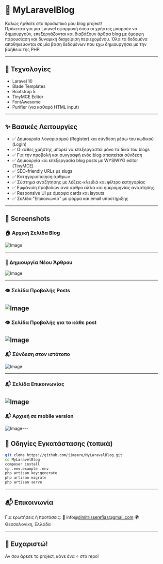 # 📝 MyLaravelBlog

Καλώς ήρθατε στο προσωπικό μου blog project!  
Πρόκειται για μια Laravel εφαρμογή όπου οι χρήστες μπορούν να δημιουργούν, επεξεργάζονται και διαβάζουν άρθρα blog με όμορφη παρουσίαση και δυναμική διαχείριση περιεχομένου. Όλα τα δεδομένα αποθηκεύονται σε μία βάση δεδομένων που εχω δημιουργήσει με την βοήθεια της PHP.

---

## 🔧 Τεχνολογίες

- Laravel 10
- Blade Templates
- Bootstrap 5
- TinyMCE Editor
- FontAwesome
- Purifier (για καθαρό HTML input)

---

## ✨ Βασικές Λειτουργίες

- ✅ Δημιουργία λογαριασμού (Register) και σύνδεση μέσω του κωδικού (Login)
- ✅ Ο κάθες χρήστης μπορεί να επεξεργαστεί μόνο τα δικά του blogs
- ✅ Για την προβολή και συγγραφή ενός blog απαιτείται σύνδεση
- ✅ Δημιουργία και επεξεργασία blog posts με WYSIWYG editor (TinyMCE)
- ✅ SEO-friendly URLs με slugs
- ✅ Κατηγοριοποίηση άρθρων
- ✅ Σύστημα αναζήτησης με λέξεις-κλειδιά και φίλτρο κατηγορίας
- ✅ Εμφάνιση προβολών ανά άρθρο αλλά και ημερομηνίας ανάρτησης.
- ✅ Responsive UI με όμορφα cards και layouts
- ✅ Σελίδα "Επικοινωνία" με φόρμα και email υποστήριξης

---

## 📸 Screenshots

### 🏠 Αρχική Σελίδα Blog

![Image](https://github.com/user-attachments/assets/e1494ae2-a02b-49db-9494-45c6c1241850)


---

### 📝 Δημιουργία Νέου Άρθρου

![Image](https://github.com/user-attachments/assets/52127cd0-6ca1-464c-8d7d-2ccf59842b05)

---

### 👁️ Σελίδα Προβολής Posts

![Image](https://github.com/user-attachments/assets/fa7f4a2c-a102-4d97-9b19-b6f8e70066ff)
---
### 👁️ Σελίδα Προβολής για το κάθε post

![Image](https://github.com/user-attachments/assets/fa7f4a2c-a102-4d97-9b19-b6f8e70066ff)
---
### 📬 Σύνδεση στον ιστότοπο

![Image](https://github.com/user-attachments/assets/050d145b-d1a3-4f6a-b0e9-9c7da0b4d40f)

---
### 📬 Σελίδα Επικοινωνίας

![Image](https://github.com/user-attachments/assets/8c759246-2543-472a-96ab-96881afd8458)
---
### 📬 Αρχική σε mobile version

![Image](https://github.com/user-attachments/assets/81ae1c6d-9088-4839-8508-bc836c78e305)---
## 🚀 Οδηγίες Εγκατάστασης (τοπικά)

```bash
git clone https://github.com/jimsere/MyLaravelBlog.git
cd MyLaravelBlog
composer install
cp .env.example .env
php artisan key:generate
php artisan migrate
php artisan serve
```

---

## 📬 Επικοινωνία
Για ερωτήσεις ή προτάσεις: 📧 info@dimitrisserefias@gmail.com
🌍 Θεσσαλονίκη, Ελλάδα

---

## 🖤 Ευχαριστώ!
Αν σου άρεσε το project, κάνε ένα ⭐ στο repo!
